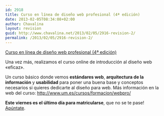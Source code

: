 ```yaml
---
id: 2918
title: Curso en línea de diseño web profesional (4ª edición)
date: 2013-02-05T08:34:08+02:00
author: Chavalina
layout: revision
guid: http://www.chavalina.net/2013/02/05/2916-revision-2/
permalink: /2013/02/05/2916-revision-2/
---
```

[Curso en línea de diseño web profesional (4ª edición)](http://www.um.es/cursos/formacion/webpro/)

Una vez más, realizamos el curso online de introducción al diseño web «eficaz».

Un curso básico donde vemos **estándares web**, **arquitectura de la información** y **usabilidad** para poner una buena base y conceptos necesarios si quieres dedicarte al diseño para web. Más información en la web del curso: <http://www.um.es/cursos/formacion/webpro/>

**Este viernes es el último día para matricularse**, que no se te pase! [Apúntate](http://www.um.es/cursos/formacion/webpro/).